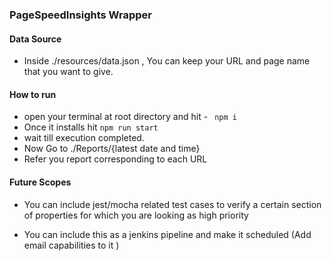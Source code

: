 
### PageSpeedInsights Wrapper

#### Data Source 
 * Inside ./resources/data.json , You can keep your URL and page name that you want to give.

#### How to run 
* open your terminal at root directory and hit - ``` npm i```
* Once it installs hit ``` npm run start ```
* wait till execution completed.
* Now Go to ./Reports/{latest date and time}
* Refer you report corresponding to each URL

#### Future Scopes

* You can include jest/mocha related test cases to verify a certain section of properties for which you are looking as high priority

* You can include this as a jenkins pipeline and make it scheduled (Add email capabilities to it )




